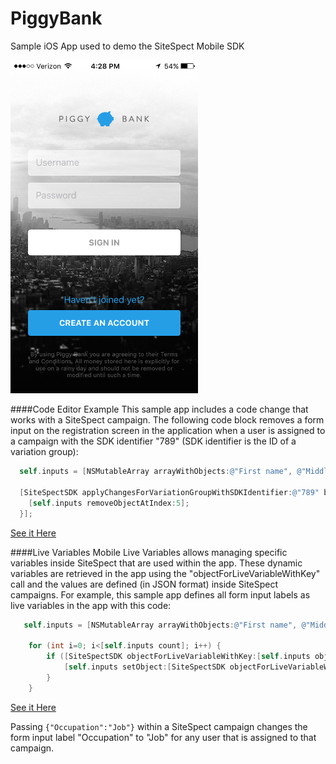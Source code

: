 # PiggyBank
Sample iOS App used to demo the SiteSpect Mobile SDK

<img src="https://github.com/sitespect/piggybank/raw/master/PiggyBank.png" width="300">

####Code Editor Example
This sample app includes a code change that works with a SiteSpect campaign. The following code block removes a form input on the registration screen in the application when a user is assigned to a campaign with the SDK identifier "789" (SDK identifier is the ID of a variation group):

```objective-c
  self.inputs = [NSMutableArray arrayWithObjects:@"First name", @"Middle name", @"Last name", @"Date of birth", @"Date Picker", @"Occupation", @"Email address", @"Password", @"Confirm password", nil];
 
  [SiteSpectSDK applyChangesForVariationGroupWithSDKIdentifier:@"789" baseline:nil changes:^{
    [self.inputs removeObjectAtIndex:5];
  }];
```
[See it Here](https://github.com/sitespect/piggybank/blob/master/PiggyBank/CreateAccountViewController.m#L59)

####Live Variables
Mobile Live Variables allows managing specific variables inside SiteSpect that are used within the app. These dynamic variables are retrieved in the app using the "objectForLiveVariableWithKey" call and the values are defined (in JSON format) inside SiteSpect campaigns.  For example, this sample app defines all form input labels as live variables in the app with this code:

```objective-c
   self.inputs = [NSMutableArray arrayWithObjects:@"First name", @"Middle name", @"Last name", @"Date of birth", @"Date Picker", @"Occupation", @"Email address", @"Password", @"Confirm password", nil];
 
    for (int i=0; i<[self.inputs count]; i++) {
        if ([SiteSpectSDK objectForLiveVariableWithKey:[self.inputs objectAtIndex:i]]) {
            [self.inputs setObject:[SiteSpectSDK objectForLiveVariableWithKey:[self.inputs objectAtIndex:i]] atIndexedSubscript:i];
        }
    }
```
[See it Here](https://github.com/sitespect/piggybank/blob/master/PiggyBank/CreateAccountViewController.m#L64)

Passing `{"Occupation":"Job"}` within a SiteSpect campaign changes the form input label "Occupation" to "Job" for any user that is assigned to that campaign.

